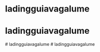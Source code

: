 # ladingguiavagalume
# ladingguiavagalume
#   l a d i n g g u i a v a g a l u m e  
 #   l a d i n g g u i a v a g a l u m e  
 